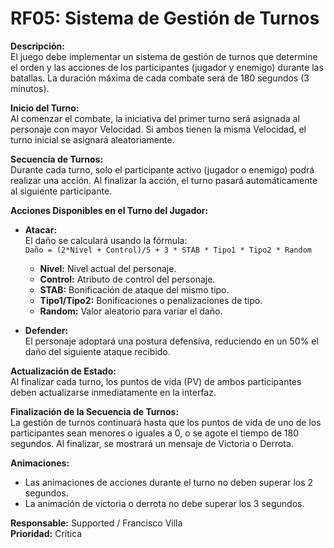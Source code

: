 # RF05: Sistema de Gestión de Turnos

**Descripción:**  
El juego debe implementar un sistema de gestión de turnos que determine el orden y las acciones de los participantes (jugador y enemigo) durante las batallas. La duración máxima de cada combate será de 180 segundos (3 minutos).

**Inicio del Turno:**  
Al comenzar el combate, la iniciativa del primer turno será asignada al personaje con mayor Velocidad. Si ambos tienen la misma Velocidad, el turno inicial se asignará aleatoriamente.

**Secuencia de Turnos:**  
Durante cada turno, solo el participante activo (jugador o enemigo) podrá realizar una acción. Al finalizar la acción, el turno pasará automáticamente al siguiente participante.

**Acciones Disponibles en el Turno del Jugador:**
- **Atacar:**  
  El daño se calculará usando la fórmula:  
  `Daño = (2*Nivel + Control)/5 + 3 * STAB * Tipo1 * Tipo2 * Random`
  - **Nivel:** Nivel actual del personaje.
  - **Control:** Atributo de control del personaje.
  - **STAB:** Bonificación de ataque del mismo tipo.
  - **Tipo1/Tipo2:** Bonificaciones o penalizaciones de tipo.
  - **Random:** Valor aleatorio para variar el daño.

- **Defender:**  
  El personaje adoptará una postura defensiva, reduciendo en un 50% el daño del siguiente ataque recibido.

**Actualización de Estado:**  
Al finalizar cada turno, los puntos de vida (PV) de ambos participantes deben actualizarse inmediatamente en la interfaz.

**Finalización de la Secuencia de Turnos:**  
La gestión de turnos continuará hasta que los puntos de vida de uno de los participantes sean menores o iguales a 0, o se agote el tiempo de 180 segundos. Al finalizar, se mostrará un mensaje de Victoria o Derrota.

**Animaciones:**  
- Las animaciones de acciones durante el turno no deben superar los 2 segundos.
- La animación de victoria o derrota no debe superar los 3 segundos.

**Responsable:** Supported / Francisco Villa  
**Prioridad:** Crítica
